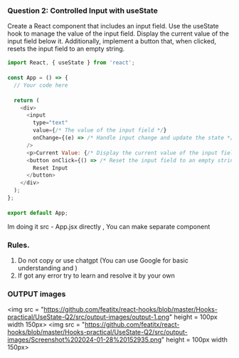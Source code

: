 ### Question 2: Controlled Input with useState

Create a React component that includes an input field. Use the useState hook to manage the value of the input field. Display the current value of the input field below it. Additionally, implement a button that, when clicked, resets the input field to an empty string.


```javascript
import React, { useState } from 'react';

const App = () => {
  // Your code here

  return (
    <div>
      <input
        type="text"
        value={/* The value of the input field */}
        onChange={(e) => /* Handle input change and update the state */}
      />
      <p>Current Value: {/* Display the current value of the input field here */}</p>
      <button onClick={() => /* Reset the input field to an empty string */}>
        Reset Input
      </button>
    </div>
  );
};

export default App;
```


Im doing it src - App.jsx directly , You can make separate component 

### Rules.

1) Do not copy or use chatgpt (You can use Google for basic understanding and )
2) If got any error try to learn and resolve it by your own 



### OUTPUT images 

<img src = "https://github.com/featitx/react-hooks/blob/master/Hooks-practical/UseState-Q2/src/output-images/output-1.png" height = 100px width 150px>
<img src = "https://github.com/featitx/react-hooks/blob/master/Hooks-practical/UseState-Q2/src/output-images/Screenshot%202024-01-28%20152935.png" height = 100px width 150px>

